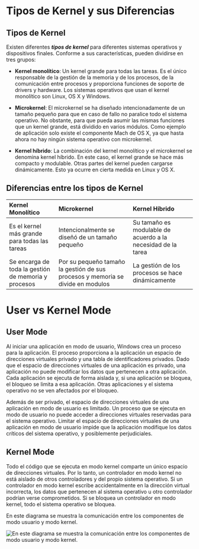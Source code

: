 # Tipos de Kernel y sus Diferencias

## Tipos de Kernel

Existen diferentes ***tipos de kernel*** para diferentes sistemas operativos y dispositivos finales. Conforme a sus características, pueden dividirse en tres grupos:

* **Kernel monolítico**: Un kernel grande para todas las tareas. Es el único responsable de la gestión de la memoria y de los procesos, de la comunicación entre procesos y proporciona funciones de soporte de drivers y hardware. Los sistemas operativos que usan el kernel monolítico son Linux, OS X y Windows.

* **Microkernel**: El microkernel se ha diseñado intencionadamente de un tamaño pequeño para que en caso de fallo no paralice todo el sistema operativo. No obstante, para que pueda asumir las mismas funciones que un kernel grande, está dividido en varios módulos. Como ejemplo de aplicación solo existe el componente Mach de OS X, ya que hasta ahora no hay ningún sistema operativo con microkernel.

* **Kernel híbrido**: La combinación del kernel monolítico y el microkernel se denomina kernel híbrido. En este caso, el kernel grande se hace más compacto y modulable. Otras partes del kernel pueden cargarse dinámicamente. Esto ya ocurre en cierta medida en Linux y OS X.

## Diferencias entre los tipos de Kernel

| Kernel Monolítico | Microkernel | Kernel Híbrido |
| :--- | :--- | :--- |
| Es el kernel más grande para todas las tareas | Intencionalmente se diseñó de un tamaño pequeño | Su tamaño es modulable de acuerdo a la necesidad de la tarea|
| Se encarga de toda la gestión de memoria y procesos | Por su pequeño tamaño la gestión de sus procesos y memoria se divide en modulos | La gestión de los procesos se hace dinámicamente |

# User vs Kernel Mode

## User Mode

Al iniciar una aplicación en modo de usuario, Windows crea un proceso para la aplicación. El proceso proporciona a la aplicación un espacio de direcciones virtuales privado y una tabla de identificadores privados. Dado que el espacio de direcciones virtuales de una aplicación es privado, una aplicación no puede modificar los datos que pertenecen a otra aplicación. Cada aplicación se ejecuta de forma aislada y, si una aplicación se bloquea, el bloqueo se limita a esa aplicación. Otras aplicaciones y el sistema operativo no se ven afectados por el bloqueo.

Además de ser privado, el espacio de direcciones virtuales de una aplicación en modo de usuario es limitado. Un proceso que se ejecuta en modo de usuario no puede acceder a direcciones virtuales reservadas para el sistema operativo. Limitar el espacio de direcciones virtuales de una aplicación en modo de usuario impide que la aplicación modifique los datos críticos del sistema operativo, y posiblemente perjudiciales.

## Kernel Mode

Todo el código que se ejecuta en modo kernel comparte un único espacio de direcciones virtuales. Por lo tanto, un controlador en modo kernel no está aislado de otros controladores y del propio sistema operativo. Si un controlador en modo kernel escribe accidentalmente en la dirección virtual incorrecta, los datos que pertenecen al sistema operativo u otro controlador podrían verse comprometidos. Si se bloquea un controlador en modo kernel, todo el sistema operativo se bloquea.

En este diagrama se muestra la comunicación entre los componentes de modo usuario y modo kernel.

![En este diagrama se muestra la comunicación entre los componentes de modo usuario y modo kernel.](https://learn.microsoft.com/es-es/windows-hardware/drivers/gettingstarted/images/userandkernelmode01.png)



